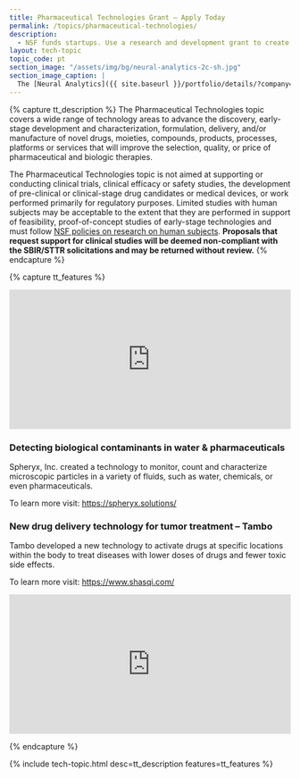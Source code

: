 ```yaml
---
title: Pharmaceutical Technologies Grant – Apply Today
permalink: /topics/pharmaceutical-technologies/
description: 
  - NSF funds startups. Use a research and development grant to create pharmaceutical technologies. 
layout: tech-topic
topic_code: pt
section_image: "/assets/img/bg/neural-analytics-2c-sh.jpg"
section_image_caption: |
  The [Neural Analytics]({{ site.baseurl }}/portfolio/details/?company=neural-analytics#neural-analytics) Lucid™ M1 transcranial Doppler Ultrasound System is indicated as an adjunct to the standard clinical practices for measuring and displaying cerebral blood flow velocity within the major conducting arteries and veins of the head and neck. Additionally, the Lucid™ M1 System measures the occurrence of transient emboli signals within the blood stream.
---
```

{% capture tt_description %}
The Pharmaceutical Technologies topic covers a wide range of technology areas to advance the discovery, early-stage development and characterization, formulation, delivery, and/or manufacture of novel drugs, moieties, compounds, products, processes, platforms or services that will improve the selection, quality, or price of pharmaceutical and biologic therapies.

The Pharmaceutical Technologies topic is not aimed at supporting or conducting clinical trials, clinical efficacy or safety studies, the development of pre-clinical or clinical-stage drug candidates or medical devices, or work performed primarily for regulatory purposes. Limited studies with human subjects may be acceptable to the extent that they are performed in support of feasibility, proof-of-concept studies of early-stage technologies and must follow [NSF policies on research on human subjects](https://www.nsf.gov/bfa/dias/policy/human.jsp). **Proposals that request support for clinical studies will be deemed non-compliant with the SBIR/STTR solicitations and may be returned without review.**
{% endcapture %}

{% capture tt_features %}
<div class="usa-section usa-content usa-grid">
  <div class="image-video">
     <div class="usa-width-one-half">
      <iframe sandbox="allow-same-origin allow-scripts" title="Spheryx" width="100%" height="250" src="https://www.youtube.com/embed/OyR_i_nPkhA" frameborder="0" allowfullscreen=""></iframe>
    </div>
    <div class="usa-width-one-half">
      <h3>Detecting biological contaminants in water & pharmaceuticals</h3>
      <p>Spheryx, Inc. created a technology to monitor, count and characterize microscopic particles in a variety of fluids, such as water, chemicals, or even pharmaceuticals.</p>
      <p>To learn more visit: <a href="https://spheryx.solutions/">https://spheryx.solutions/</a></p>
    </div>
  </div>
   <div class="image-video">
    <div class="usa-width-one-half">
      <h3>New drug delivery technology for tumor treatment – Tambo</h3>
      <p>Tambo developed a new technology to activate drugs at specific locations within the body to treat diseases with lower doses of drugs and fewer toxic side effects.</p>
      <p>To learn more visit: <a href="https://www.shasqi.com/" target="_blank" rel="noopener">https://www.shasqi.com/</a></p>
    </div>
    <div class="usa-width-one-half">
      <iframe sandbox="allow-same-origin allow-scripts" title="Tambo" width="100%" height="250" src="https://www.youtube.com/embed/4e1lHRw6rAI" frameborder="0" allowfullscreen=""></iframe>
    </div>
  </div>
</div>


{% endcapture %}

{% include tech-topic.html desc=tt_description features=tt_features %}
